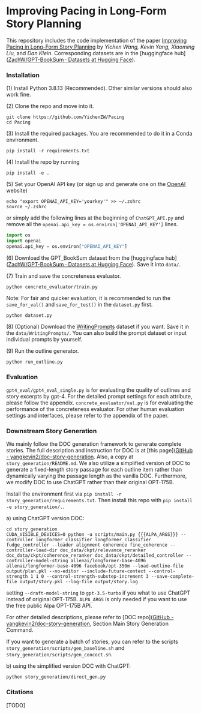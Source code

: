 # Improving Pacing in Long-Form Story Planning

This repository includes the code implementation of the paper  <u>Improving Pacing in Long-Form Story Planning</u> by *Yichen Wang, Kevin Yang, Xiaoming Liu,* and *Dan Klein*. Corresponding datasets are in the [huggingface hub]([ZachW/GPT-BookSum · Datasets at Hugging Face](https://huggingface.co/datasets/ZachW/GPT-BookSum)).

### Installation

(1) Install Python 3.8.13 (Recommended). Other similar versions should also work fine.

(2) Clone the repo and move into it.

```shell
git clone https://github.com/YichenZW/Pacing
cd Pacing
```

(3) Install the required packages. You are recommended to do it in a Conda environment.

```shell
pip install -r requirements.txt
```

(4) Install the repo by running

```shell
pip install -e .
```

(5) Set your OpenAI API key (or sign up and generate one on the [OpenAI](https://openai.com/) website) 

```shell
echo "export OPENAI_API_KEY='yourkey'" >> ~/.zshrc
source ~/.zshrc
```

or simply add the following lines at the beginning of  `ChatGPT_API.py` and remove all the `openai.api_key = os.environ['OPENAI_API_KEY']` lines.

```python
import os
import openai
openai.api_key = os.environ["OPENAI_API_KEY"]
```

(6) Download the GPT_BookSum dataset from the [huggingface hub]([ZachW/GPT-BookSum · Datasets at Hugging Face](https://huggingface.co/datasets/ZachW/GPT-BookSum)). Save it into `data/`.

(7) Train and save the concreteness evaluator.

```shell
python concrete_evaluator/train.py
```

Note: For fair and quicker evaluation, it is recommended to run the `save_for_val()` and `save_for_test()` in the `dataset.py` first.

```shell
python dataset.py
```

(8) (Optional) Download the [WritingPrompts](https://paperswithcode.com/dataset/writingprompts) dataset if you want. Save it in the `data/WritingPrompts/`. You can also build the prompt dataset or input individual prompts by yourself.

(9) Run the outline generator.

```shell
python run_outline.py
```

### Evaluation

`gpt4_eval/gpt4_eval_single.py` is for evaluating the quality of outlines and story excerpts by gpt-4. For the detailed prompt settings for each attribute, please follow the appendix. `concrete_evaluator/val.py` is for evaluating the performance of the concreteness evaluator. For other human evaluation settings and interfaces, please refer to the appendix of the paper.

### Downstream Story Generation

We mainly follow the DOC generation framework to generate complete stories. The full description and instruction for DOC is at [this page]([GitHub - yangkevin2/doc-story-generation](https://github.com/yangkevin2/doc-story-generation).  Also, a copy at `story_generation/README.md`. We also utilize a simplified version of DOC to generate a fixed-length story passage for each outline item rather than dynamically varying the passage length as the vanilla DOC. Furthermore, we modify DOC to use ChatGPT rather than their original OPT-175B.

Install the environment first via `pip install -r story_generation/requirements.txt`. Then install this repo with `pip install -e story_generation/.`.

a) using ChatGPT version DOC:

```shell
cd story_generation
CUDA_VISIBLE_DEVICES=0 python -u scripts/main.py {{{ALPA_ARGS}}} --controller longformer_classifier longformer_classifier fudge_controller --loader alignment coherence fine_coherence --controller-load-dir doc_data/ckpt/relevance_reranker doc_data/ckpt/coherence_reranker doc_data/ckpt/detailed_controller --controller-model-string allenai/longformer-base-4096 allenai/longformer-base-4096 facebook/opt-350m --load-outline-file output/plan.pkl --no-editor --include-future-context --control-strength 1 1 0 --control-strength-substep-increment 3 --save-complete-file output/story.pkl --log-file output/story.log
```

setting `--draft-model-string` to `gpt-3.5-turbo` if you what to use ChatGPT instead of original OPT-175B. `ALPA_ARGS` is only needed if you want to use the free public Alpa OPT-175B API.

For other detailed descriptions, please refer to [DOC repo]([GitHub - yangkevin2/doc-story-generation](https://github.com/yangkevin2/doc-story-generation), Section Main Story Generation Command.

If you want to generate a batch of stories, you can refer to the scripts `story_generation/scripts/gen_baseline.sh` and `story_generation/scripts/gen_concoct.sh`.

b) using the simplified version DOC with ChatGPT:

```shell
python story_generation/direct_gen.py
```



### Citations

[TODO]
